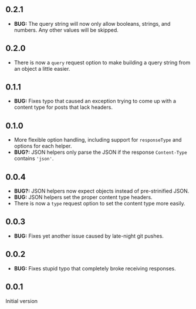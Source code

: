 ## 0.2.1

* __BUG:__ The query string will now only allow booleans, strings, and numbers. Any other values will be skipped.

## 0.2.0

* There is now a `query` request option to make building a query string from an object a little easier.

## 0.1.1

* __BUG:__ Fixes typo that caused an exception trying to come up with a content type for posts that lack headers.

## 0.1.0

* More flexible option handling, including support for `responseType` and options for each helper.
* __BUG?:__ JSON helpers only parse the JSON if the response `Content-Type` contains `'json'`.

## 0.0.4

* __BUG?:__ JSON helpers now expect objects instead of pre-strinified JSON.
* __BUG:__ JSON helpers set the proper content type headers.
* There is now a `type` request option to set the content type more easily.

## 0.0.3

* __BUG:__ Fixes yet another issue caused by late-night git pushes.

## 0.0.2

* __BUG:__ Fixes stupid typo that completely broke receiving responses.

## 0.0.1

Initial version
